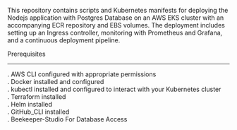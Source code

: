 This repository contains scripts and Kubernetes manifests for deploying the Nodejs application with Postgres Database on an AWS EKS cluster with an accompanying ECR repository and EBS volumes. The deployment includes setting up an Ingress controller, monitoring with Prometheus and Grafana, and a continuous deployment pipeline.

Prerequisites
__________________________________________________________________________________________________________________________________________________________________________________________________________________
. AWS CLI configured with appropriate permissions	                                                                                                                                                                     
. Docker installed and configured	                                                                                                                                                                                     
. kubectl installed and configured to interact with your Kubernetes cluster	                                                                                                                                           
. Terraform installed                                                                                                                                                                                                 	
. Helm installed                                                                                                                                                                                                      	
. GitHub_CLI installed	                                                                                                                                                                                                     
. Beekeeper-Studio For Database Access
